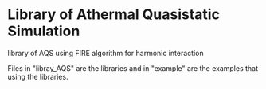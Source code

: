 # Library of Athermal Quasistatic Simulation

library of AQS using FIRE algorithm for harmonic interaction

Files in "libray_AQS" are the libraries and in "example" are the examples that using the libraries.
